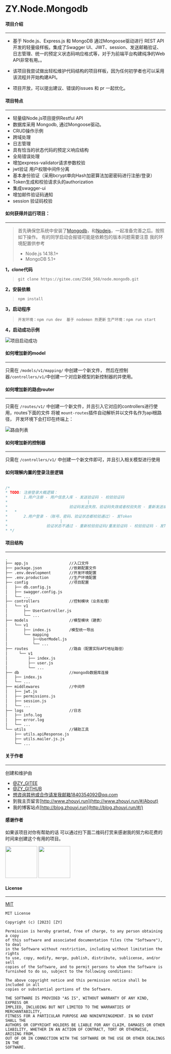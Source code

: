 # ZY.Node.Mongodb 

#### 项目介绍

---
- 基于 Node.js、Express.js 和 MongoDB 通过Mongoose驱动进行 REST API 开发的轻量级样板。集成了Swagger UI、JWT、session、发送邮箱验证、日志管理、统一的预定义状态码响应格式等，对于为前端平台构建纯净的Web API非常有用。。

- 该项目我尝试做出轻松维护代码结构的项目样板，因为任何初学者也可以采用该流程并开始构建API。 

- 项目开放，可以提出建议、错误的issues 和 pr 一起优化。


#### 项目特点

---

- 轻量级Node.js项目提供Restful API
- 数据库采用 Mongodb, 通过Mongoose驱动。
- CRUD操作示例
- 跨域处理
- 日志管理
- 具有恰当的状态代码的预定义响应结构
- 全局错误处理
- 增加express-validator请求参数校验
- jwt验证 用户权限中间件分离
- 基本身份验证（采用bcrypt单向Hash加密算法加密密码进行注册/登录）
- Token生成和校验请求头的authorization 
- 集成swagger-ui
- 增加邮件验证码通知
- session 验证码校验


#### 如何获得并运行项目：

---

> 首先确保您系统中安装了[Mongodb](http://www.mongodb.org/)，和[Nodejs](http://nodejs.org/ "Nodejs")，一起准备完善之后。按照如下操作。
> 有的同学启动会报错可能是依赖包的版本问题需要注意
> 我的环境配置供参考 
> - Node.js 14.18.1+ 
> - MongoDB 5.1+

**1，clone代码**

 >  `git clone https://gitee.com/Z568_568/node.mongodb.git`
 
**2，安装依赖**

 >  `npm install`

**3，启动程序**

 >  `开发环境：npm run dev  基于 nodemon 热更新`
 >  `生产环境：npm run start`

**4，启动成功示例**

![项目启动成功](public/md/api_ok.png)


#### 如何增加新的model

---
只需在 `/models/v1/mapping/` 中创建一个新文件，
然后在控制器`/controllers/v1/`中创建一个对应新模型的新控制器的并使用。

#### 如何增加新的路由router

---
只需在 `/routes/v1/` 中创建一个新文件，并且引入它对应的controllers进行使用，routes下面的文件 将被 `mount-routes`插件自动解析并以文件名作为api根路径，
开发环境下会打印在终端上：

![路由列表](public/md/mount_router.png)

#### 如何增加新的控制器

---
只需在 `/controllers/v1/` 中创建一个新文件即可，并且引入相关模型进行使用


#### 如何理解内置的登录注册逻辑

```js

/*
* TODO: 注册登录大概逻辑：
*       1.用户注册 - 用户信息入库 - 发送验证码 - 校验验证码
*                                   |
*                           验证码发送失败、验证码失效或者校验失败 - 重新发送或输入验证码 - 校验验证码
*   *
*       2.用户登录 -（账号、密码、验证状态都校验通过）- 发Token
*                       |
*                 验证状态不通过 - 重新校验验证码/重发验证码 - 校验验证码 - 发Token
* */

```

#### 项目结构

---

```sh
.
├── app.js                  //入口文件
├── package.json            //依赖配置文件
├── .env.development        //开发环境配置
├── .env.production         //生产环境配置
├── config                  //项目配置
│   ├── db.config.js
│   ├── swagger.config.js
│   └── ...
├── controllers             //控制模块（业务处理）
│   └── v1
│       ├── UserController.js
│       └── ...
├── models                  //模型模块（建表）
│   └── v1
│       ├── index.js        /模型统一导出
│       └── mapping
│           ├──UserModel.js
│           └── ...
├── routes                  //路由（配置实际API地址路径）
│     └── v1
│         ├── index.js
│         ├── user.js
│         └── ...
├── db                      //mongodb数据库连接
│   ├── index.js              
│   └── ...
├── middlewares             //中间件
│   ├── jwt.js
│   ├── permissions.js
│   ├── session.js
│   └── ...
├── logs                    //日志
│   ├── info.log
│   ├── error.log
│   └── ...
└── utils                   //辅助工具
    ├── utils.apiResponse.js
    ├── utils.mailer.js.js
    └── ...
```

#### 关于作者

---
创建和维护由
 - [@ZY_GITEE](https://gitee.com/Z568_568) 
 - [@ZY_GITHUB](https://github.com/ZHYI-source)
 - 想咨询其他或合作请发我邮箱1840354092@qq.com
 - 到我主页留言[http://www.zhouyi.run](http://www.zhouyi.run/#/About)
 - 我的博客站点[http://blog.zhouyi.run](http://blog.zhouyi.run/#/)

#### 感谢作者
如果该项目对你有帮助的话 可以通过扫下面二维码打赏来感谢我的努力和花费的时间来创建这个有用的项目。

<div>
   <img src="public/md/zfb.jpg" width="100"> 
   <img src="public/md/vx.jpg" width="100"> 
</div>

#### License

---

[MIT](https://choosealicense.com/licenses/mit/)

```lc
MIT License

Copyright (c) [2023] [ZY]

Permission is hereby granted, free of charge, to any person obtaining a copy
of this software and associated documentation files (the "Software"), to deal
in the Software without restriction, including without limitation the rights
to use, copy, modify, merge, publish, distribute, sublicense, and/or sell
copies of the Software, and to permit persons to whom the Software is
furnished to do so, subject to the following conditions:

The above copyright notice and this permission notice shall be included in all
copies or substantial portions of the Software.

THE SOFTWARE IS PROVIDED "AS IS", WITHOUT WARRANTY OF ANY KIND, EXPRESS OR
IMPLIED, INCLUDING BUT NOT LIMITED TO THE WARRANTIES OF MERCHANTABILITY,
FITNESS FOR A PARTICULAR PURPOSE AND NONINFRINGEMENT. IN NO EVENT SHALL THE
AUTHORS OR COPYRIGHT HOLDERS BE LIABLE FOR ANY CLAIM, DAMAGES OR OTHER
LIABILITY, WHETHER IN AN ACTION OF CONTRACT, TORT OR OTHERWISE, ARISING FROM,
OUT OF OR IN CONNECTION WITH THE SOFTWARE OR THE USE OR OTHER DEALINGS IN THE
SOFTWARE.

```


 
